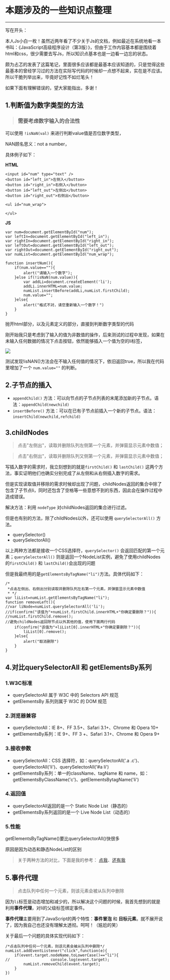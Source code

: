 # 本题涉及的一些知识点整理
-------
写在开头：

本人Js小白一枚！虽然近两年看了不少关于Js的文档，例如最近在系统地看一本书叫：《JavaScript高级程序设计（第3版）》，但由于工作内容基本都是围绕着html和css，很少需要去写Js，所以知识点基本也是一边看一边忘的状态。

颇为忐忑的发表了这篇笔记，里面很多应该都是最基本应该知道的，只是觉得这些最基本的曾经学习过的方法在实际写代码的时候却一点想不起来，实在是不应该。所以干脆列举出来，毕竟好记性不如烂笔头！

如果下面有理解错误的，望大家能指出，多谢！
## 1.判断值为数字类型的方法
>### 需要考虑数字输入的合法性

可以使用 `!isNaN(val)` 来进行判断value值是否位数字类型，

NAN顾名思义：not a number，

具体例子如下：

**HTML**

	<input id="num" type="text" />
	<button id="left_in">左侧入</button>
	<button id="right_in">右侧入</button>
	<button id="left_out">左侧出</button>
	<button id="right_out">右侧出</button>
		
	<ul id="num_wrap">
			
	</ul>

**JS**

	var num=document.getElementById("num");
	var leftIn=document.getElementById("left_in");
	var rightIn=document.getElementById("right_in");
	var leftOut=document.getElementById("left_out");
	var rightOut=document.getElementById("right_out");
	var numList=document.getElementById("num_wrap");
	
	function insertNum(){
		if(num.value==""){
			alert("请输入一个数字");
		}else if(!isNaN(num.value)){
			var addLi=document.createElement('li');
			addLi.innerHTML=num.value;
			numList.insertBefore(addLi,numList.firstChild);
			num.value="";
		}else{
			alert("格式不对，请您重新输入一个数字！")
		}
	}	

抛开html部分，以及元素定义的部分，直接到判断数字类型的代码

刚开始我只是考虑到了输入的值为非数值的操作，后来测试的过程中发现，如果在未输入任何数据的情况下点击按钮，依然能够插入一个值为空的li标签，

![](https://seven777777.github.io/baidu_ife2017/images/jstask04_md1.png)

测试发现!isNAN()方法会在不输入任何值的情况下，依旧返回true，所以我在代码里增加了一个 `num.value=""` 的判断。

## 2.子节点的插入
* `appendChild()` 方法：可以向节点的子节点列表的末尾添加新的子节点。语法：`appendChild(newchild)`
* `insertBefore()` 方法：可以在已有子节点前插入一个新的子节点。语法：`insertChild(newchild,refchild)`

## 3.childNodes
> 点击"左侧出"，读取并删除队列左侧第一个元素，并弹窗显示元素中数值；

> 点击"右侧出"，读取并删除队列又侧第一个元素，并弹窗显示元素中数值；

写插入数字的需求时，我立刻想到的就是`firstChild()` 和 `lastChild()` 这两个方法，事实证明他们也确实分别完成了从左侧和从右侧插入数字的需求。

但是实现读取值并移除的需求时候却出现了问题，childNodes返回的集合中除了包含了子节点li，同时还包含了空格等一些意想不到的东西，因此会在操作过程中造成错误。

解决方法：利用 `nodeType` 对childNodes返回的集合进行过滤。

但是也有别的方法，除了childNodes以外，还可以使用 `querySelectorAll()` 方法。

+ querySelector()
+ querySelectorAll()

以上两种方法都是接收一个CSS选择符，`querySelector()` 会返回匹配的第一个元素；`querySelectorAll()` 则是返回一个NodeList实例，避免了使用childNodes的`firstChild()` 和 `lastChild()`会出现的问题

但是我最终用的是`getElementsByTagName("li")`方法。具体代码如下：

	/*
	 *点击左侧出、右侧出分别读取并删除队列左右第一个元素，并弹窗显示元素中数值 
	 * */
	var liList=numList.getElementsByTagName("li");
	function removeLeft(){
	//var liNode=numList.querySelectorAll('li');
	//if(confirm("该值为"+numList.firstChild.innerHTML+"你确定要删除？")){
	//numList.firstChild.remove();
	//避免childNodes返回除节点以外其他的值，使用下面两行代码
		if(confirm("该值为"+liList[0].innerHTML+"你确定要删除？")){
			liList[0].remove();
		}else{
			alert("取消删除")
		}
	}

## 4.对比querySelectorAll 和 getElementsBy系列

### 1.W3C标准
* querySelectorAll 属于 W3C 中的 Selectors API 规范
* getElementsBy 系列则属于 W3C 的 DOM 规范

### 2.浏览器兼容
* querySelectorAll：IE 8+、FF 3.5+、Safari 3.1+、Chrome 和 Opera 10+
* getElementsBy系列：IE 9+、FF 3 +、Safari 3.1+、Chrome 和 Opera 9+

### 3.接收参数
* querySelectorAll：CSS 选择符，如：querySelectorAll('.a .c')、querySelectorAll('li')、querySelectorAll('#a li')
* getElementsBy系列：单一的className、tagName 和 name，如：getElementsByClassName('c')、getElementsBytagName('li')

### 4.返回值
* querySelectorAll返回的是一个 Static Node List（静态的）
* getElementsBy系列返回的是一个 Live Node List（动态的）

### 5.性能
getElementsByTagName()要比querySelectorAll()快很多

原因是因为动态和静态NodeList的区别

> 关于两种方法的对比，下面是我的参考：
[点我](https://www.zhihu.com/question/24702250)、[还有我](http://www.cnblogs.com/childsplay/p/5527999.html)

## 5.事件代理
> 点击队列中任何一个元素，则该元素会被从队列中删除

因为`li`标签是动态增加和减少的，所以解决这个问题的时候，我首先想到的就是利用**事件代理**，对li的父级标签绑定事件。

**事件代理**主要用到了JavaScript的两个特性：**事件冒泡** 和 **目标元素**。就不展开说了，因为我自己也还没有理解太透彻。呵呵！（尴尬的笑）

关于最后一个问题的具体实现代码如下：

	/*点击队列中任何一个元素，则该元素会被从队列中删除*/
	numList.addEventListener("click",function(e){
		if(event.target.nodeName.toLowerCase()=="li"){
	//					console.log(event.target);
			numList.removeChild(event.target);
		}
	})

